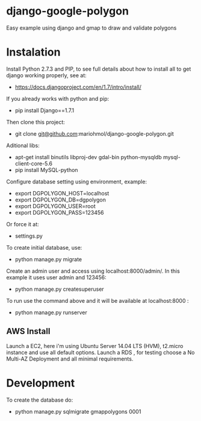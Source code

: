django-google-polygon
=====================

Easy example using django and gmap to draw and validate polygons

# Instalation

Install Python 2.7.3 and PIP, to see full details about how to install all to get django working properly, see at:
* https://docs.djangoproject.com/en/1.7/intro/install/

If you already works with python and pip:
* pip install Django==1.7.1

Then clone this project:
* git clone git@github.com:mariohmol/django-google-polygon.git

Aditional libs:
* apt-get install binutils libproj-dev gdal-bin python-mysqldb mysql-client-core-5.6
* pip install MySQL-python

Configure database setting using environment, example:
* export DGPOLYGON_HOST=localhost
* export DGPOLYGON_DB=dgpolygon
* export DGPOLYGON_USER=root
* export DGPOLYGON_PASS=123456

Or force it at:
* settings.py

To create initial database, use:
* python manage.py migrate


Create an admin user and access using localhost:8000/admin/. In this example it uses user admin and 123456:
* python manage.py createsuperuser

To run use the command above and it will be available at localhost:8000 : 
* python manage.py runserver



## AWS Install

Launch a EC2, here i'm using  Ubuntu Server 14.04 LTS (HVM), t2.micro instance and use all default options.
Launch a RDS , for testing choose a No Multi-AZ Deployment and all minimal requirements. 


# Development 



To create the database do: 
* python manage.py sqlmigrate gmappolygons 0001

